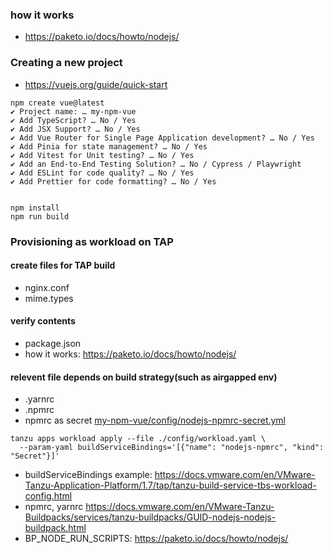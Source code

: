 
### how it works
- https://paketo.io/docs/howto/nodejs/


### Creating a new project
- https://vuejs.org/guide/quick-start

```
npm create vue@latest
✔ Project name: … my-npm-vue
✔ Add TypeScript? … No / Yes
✔ Add JSX Support? … No / Yes
✔ Add Vue Router for Single Page Application development? … No / Yes
✔ Add Pinia for state management? … No / Yes
✔ Add Vitest for Unit testing? … No / Yes
✔ Add an End-to-End Testing Solution? … No / Cypress / Playwright
✔ Add ESLint for code quality? … No / Yes
✔ Add Prettier for code formatting? … No / Yes


npm install
npm run build
```

### Provisioning as workload on TAP
#### create files for TAP build
- nginx.conf
- mime.types
  
#### verify contents 
- package.json
- how it works: https://paketo.io/docs/howto/nodejs/

#### relevent file depends on build strategy(such as airgapped env)
- .yarnrc
- .npmrc
- npmrc as secret [my-npm-vue/config/nodejs-npmrc-secret.yml](my-npm-vue/config/nodejs-npmrc-secret.yml)

  
```
tanzu apps workload apply --file ./config/workload.yaml \
  --param-yaml buildServiceBindings='[{"name": "nodejs-npmrc", "kind": "Secret"}]'
```
- buildServiceBindings example: https://docs.vmware.com/en/VMware-Tanzu-Application-Platform/1.7/tap/tanzu-build-service-tbs-workload-config.html
- npmrc, yarnrc https://docs.vmware.com/en/VMware-Tanzu-Buildpacks/services/tanzu-buildpacks/GUID-nodejs-nodejs-buildpack.html
- BP_NODE_RUN_SCRIPTS: https://paketo.io/docs/howto/nodejs/

